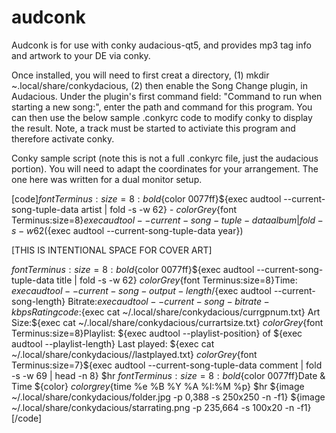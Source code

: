 # audconk
Audconk is for use with conky audacious-qt5, and provides mp3 tag info and artwork to your DE via conky.

Once installed, you will need to first creat a directory, (1) mkdir ~.local/share/conkydacious, (2) then enable the Song Change plugin,
in Audacious. Under the plugin's first command field: "Command to run when starting a new song:", enter the path and command
for this program. You can then use the below sample .conkyrc code to modify conky to display the result. Note, a track 
must be started to activiate this program and therefore activate conky.

Conky sample script (note this is not a full .conkyrc file, just the audacious portion). You will need to adapt the 
coordinates for your arrangement. The one here was written for a dual monitor setup.


[code]${font Terminus:size=8:bold}${color 0077ff}${exec audtool --current-song-tuple-data artist | fold -s -w 62} - ${color Grey}${font Terminus:size=8}${exec audtool --current-song-tuple-data album | fold -s -w 62} (${exec audtool --current-song-tuple-data year})      









[THIS IS INTENTIONAL SPACE FOR COVER ART]








${font Terminus:size=8:bold}${color 0077ff}${exec audtool --current-song-tuple-data title | fold -s -w 62}
${color Grey}${font Terminus:size=8}Time: ${exec audtool --current-song-output-length}/${exec audtool --current-song-length}   Bitrate:${exec audtool --current-song-bitrate-kbps} Rating code:${exec cat ~/.local/share/conkydacious/currgpnum.txt} Art Size:${exec cat ~/.local/share/conkydacious/currartsize.txt} 
${color Grey}${font Terminus:size=8}Playlist: ${exec audtool --playlist-position} of ${exec audtool --playlist-length} Last played: ${exec cat ~/.local/share/conkydacious//lastplayed.txt}
${color Grey}${font Terminus:size=7}${exec audtool --current-song-tuple-data comment | fold -s -w 69 | head -n 8}
$hr
${font Terminus:size=8:bold}${color 0077ff}Date & Time ${color}
${color grey}${time %e %B %Y   %A    %I:%M %p}
$hr
${image ~/.local/share/conkydacious/folder.jpg -p 0,388 -s 250x250 -n -f1}
${image ~/.local/share/conkydacious/starrating.png -p 235,664 -s 100x20 -n -f1}[/code]
